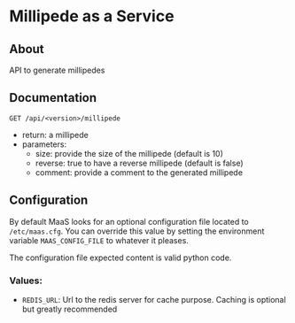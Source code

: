 # Millipede as a Service

## About

API to generate millipedes

## Documentation

`GET /api/<version>/millipede`
* return: a millipede
* parameters:
    * size: provide the size of the millipede (default is 10)
    * reverse: true to have a reverse millipede (default is false)
    * comment: provide a comment to the generated millipede

## Configuration

By default MaaS looks for an optional configuration file located to `/etc/maas.cfg`.
You can override this value by setting the environment variable `MAAS_CONFIG_FILE` to whatever it pleases.

The configuration file expected content is valid python code.

### Values:
* `REDIS_URL`: Url to the redis server for cache purpose. Caching is optional but greatly recommended

